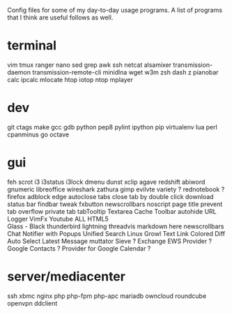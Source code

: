 Config files for some of my day-to-day usage programs. A list of programs that I think are useful follows as well.

# terminal
vim
tmux
ranger
nano
sed
grep
awk
ssh
netcat
alsamixer
transmission-daemon
transmission-remote-cli
minidlna
wget
w3m
zsh
dash
z
pianobar
calc
ipcalc
mlocate
htop
iotop
ntop
mplayer

# dev
git
ctags
make
gcc
gdb
python
pep8
pylint
ipython
pip
virtualenv
lua
perl
cpanminus
go
octave

# gui
feh
scrot
i3
i3status
i3lock
dmenu
dunst
xclip
agave
redshift
abiword
gnumeric
libreoffice
wireshark
zathura
gimp
evilvte
variety ?
rednotebook ?
firefox
    adblock edge
    autoclose tabs
    close tab by double click
    download status bar
    findbar tweak
    fxbutton
    newscrollbars
    noscript
    page title
    prevent tab overflow
    private tab
    tabTooltip
    Textarea Cache
    Toolbar autohide
    URL Logger
    VimFx
    Youtube ALL HTML5    
    Glass - Black
thunderbird
    lightning
    threadvis
    markdown here
    newscrollbars
    Chat Notifier with Popups
    Unified Search
    Linux Growl
    Text Link
    Colored Diff
    Auto Select Latest Message
    muttator
    Sieve ?
    Exchange EWS Provider ?
    Google Contacts ?
    Provider for Google Calendar ?

# server/mediacenter
ssh
xbmc
nginx
php
php-fpm
php-apc
mariadb
owncloud
roundcube
openvpn
ddclient
